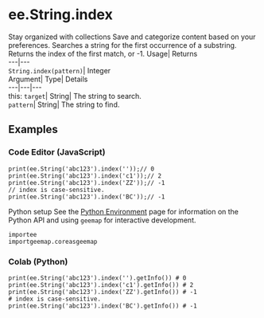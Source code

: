  
#  ee.String.index
Stay organized with collections  Save and categorize content based on your preferences. 
Searches a string for the first occurrence of a substring. Returns the index of the first match, or -1. Usage| Returns  
---|---  
`String.index(pattern)`| Integer  
Argument| Type| Details  
---|---|---  
this: `target`| String| The string to search.  
`pattern`| String| The string to find.  
## Examples
### Code Editor (JavaScript)
```
print(ee.String('abc123').index(''));// 0
print(ee.String('abc123').index('c1'));// 2
print(ee.String('abc123').index('ZZ'));// -1
// index is case-sensitive.
print(ee.String('abc123').index('BC'));// -1
```

Python setup
See the [ Python Environment](https://developers.google.com/earth-engine/guides/python_install) page for information on the Python API and using `geemap` for interactive development.
```
importee
importgeemap.coreasgeemap
```

### Colab (Python)
```
print(ee.String('abc123').index('').getInfo()) # 0
print(ee.String('abc123').index('c1').getInfo()) # 2
print(ee.String('abc123').index('ZZ').getInfo()) # -1
# index is case-sensitive.
print(ee.String('abc123').index('BC').getInfo()) # -1
```

